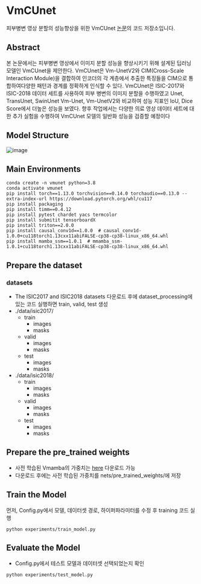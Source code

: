 # VmCUnet

피부병변 영상 분할의 성능향상을 위한 VmCUnet [논문](https://www.dbpia.co.kr/journal/articleDetail?nodeId=NODE12057471)의 코드 저장소입니다. 

## Abstract

본 논문에서는 피부병변 영상에서 이미지 분할 성능을 향상시키기 위해 설계된 딥러닝 모델인 VmCUnet을 제안한다. VmCUnet은 Vm-UnetV2와 CIM(Cross-Scale Interaction Module)을 결합하여 인코더의 각 계층에서 추출한 특징들을 CIM으로 통합하여다양한 패턴과 경계를 정확하게 인식할 수 있다. VmCUnet은 ISIC-2017와 ISIC-2018 데이터 세트를 사용하여 피부 병변의 이미지 분할을 수행하였고 Unet, TransUnet, SwinUnet Vm-Unet, Vm-UnetV2와 비교하여 성능 지표인 IoU, Dice Score에서 더높은 성능을 보였다. 향후 작업에서는 다양한 의료 영상 데이터 세트에 대한 추가 실험을 수행하여 VmCUnet 모델의 일반화 성능을 검증할 예정이다

## Model Structure
![image](https://github.com/user-attachments/assets/6b5dfeaf-5652-49cb-a4dc-c323dab70b0f)

## Main Environments

```
conda create -n vmunet python=3.8
conda activate vmunet
pip install torch==1.13.0 torchvision==0.14.0 torchaudio==0.13.0 --extra-index-url https://download.pytorch.org/whl/cu117
pip install packaging
pip install timm==0.4.12
pip install pytest chardet yacs termcolor
pip install submitit tensorboardX
pip install triton==2.0.0
pip install causal_conv1d==1.0.0  # causal_conv1d-1.0.0+cu118torch1.13cxx11abiFALSE-cp38-cp38-linux_x86_64.whl
pip install mamba_ssm==1.0.1  # mmamba_ssm-1.0.1+cu118torch1.13cxx11abiFALSE-cp38-cp38-linux_x86_64.whl
```

## Prepare the dataset

### datasets

- The ISIC2017 and ISIC2018 datasets 다운로드 후에 dataset_processing에 있는 코드 실행하면 train, valid, test 생성
- ./data/isic2017/
    - train
        - images
        - masks
    - valid
        - images
        - masks
    - test
        - images
        - masks
- ./data/isic2018/
    - train
        - images
        - masks
    - valid
        - images
        - masks
    - test
        - images
        - masks

## **Prepare the pre_trained weights**


- 사전 학습된 Vmamba의 가중치는 [here](https://github.com/MzeroMiko/VMamba) 다운로드 가능
- 다운로드 후에는 사전 학습된 가중치를 nets/pre_trained_weights/에 저장

## **Train the Model**

먼저, Config.py에서 모델, 데이터셋 경로, 하이퍼파라미터를 수정 후 training 코드 실행

```
python experiments/train_model.py
```

## **Evaluate the Model**

- Config.py에서 테스트 모델과 데이터셋 선택되었는지 확인

```
python experiments/test_model.py
```
